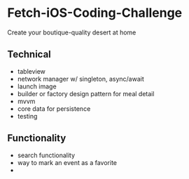 # Fetch-iOS-Coding-Challenge
Create your boutique-quality desert at home

## Technical
- tableview
- network manager w/ singleton, async/await
- launch image
- builder or factory design pattern for meal detail
- mvvm
- core data for persistence
- testing

## Functionality
- search functionality
- way to mark an event as a favorite
- 
